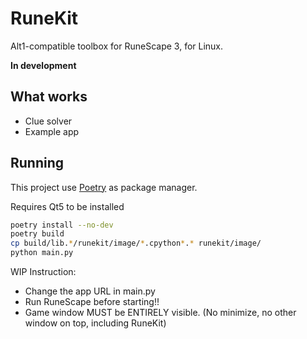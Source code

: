 # RuneKit

Alt1-compatible toolbox for RuneScape 3, for Linux.

**In development**

## What works

- Clue solver
- Example app

## Running

This project use [Poetry](https://python-poetry.org) as package manager.

Requires Qt5 to be installed

```sh
poetry install --no-dev
poetry build
cp build/lib.*/runekit/image/*.cpython*.* runekit/image/
python main.py
```

WIP Instruction:

- Change the app URL in main.py
- Run RuneScape before starting!!
- Game window MUST be ENTIRELY visible. (No minimize, no other window on top, including RuneKit)

